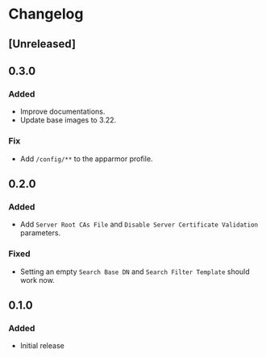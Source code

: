 <!--
https://developers.home-assistant.io/docs/add-ons/presentation#keeping-a-changelog
-->

# Changelog

## [Unreleased]

## 0.3.0

### Added

* Improve documentations.
* Update base images to 3.22.

### Fix

* Add `/config/**` to the apparmor profile.

## 0.2.0

### Added

* Add `Server Root CAs File` and `Disable Server Certificate Validation` parameters.

### Fixed

* Setting an empty `Search Base DN` and `Search Filter Template` should work now.

## 0.1.0

### Added

* Initial release
